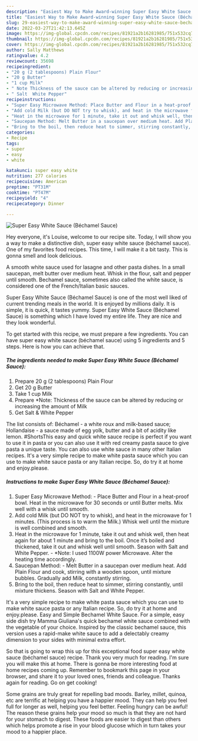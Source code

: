 ```yaml
---
description: "Easiest Way to Make Award-winning Super Easy White Sauce (Béchamel Sauce)"
title: "Easiest Way to Make Award-winning Super Easy White Sauce (Béchamel Sauce)"
slug: 29-easiest-way-to-make-award-winning-super-easy-white-sauce-bechamel-sauce
date: 2022-03-27T21:42:13.645Z
image: https://img-global.cpcdn.com/recipes/81921a2b16281985/751x532cq70/super-easy-white-sauce-bechamel-sauce-recipe-main-photo.jpg
thumbnail: https://img-global.cpcdn.com/recipes/81921a2b16281985/751x532cq70/super-easy-white-sauce-bechamel-sauce-recipe-main-photo.jpg
cover: https://img-global.cpcdn.com/recipes/81921a2b16281985/751x532cq70/super-easy-white-sauce-bechamel-sauce-recipe-main-photo.jpg
author: Sally Matthews
ratingvalue: 4.2
reviewcount: 35698
recipeingredient:
- "20 g (2 tablespoons) Plain Flour"
- "20 g Butter"
- "1 cup Milk"
- " Note Thickness of the sauce can be altered by reducing or increasing the amount of Milk"
- " Salt  White Pepper"
recipeinstructions:
- "Super Easy Microwave Method: Place Butter and Flour in a heat-proof bowl. Heat in the microwave for 30 seconds or until Butter melts. Mix well with a whisk until smooth."
- "Add cold Milk (but DO NOT try to whisk), and heat in the microwave for 1 minutes. (This process is to warm the Milk.) Whisk well until the mixture is well combined and smooth."
- "Heat in the microwave for 1 minute, take it out and whisk well, then heat again for about 1 minute and bring to the boil. Once it’s boiled and thickened, take it out and whisk well until smooth. Season with Salt and White Pepper. *Note: I used 1100W power Microwave. Alter the heating time accordingly."
- "Saucepan Method: Melt Butter in a saucepan over medium heat. Add Plain Flour and cook, stirring with a wooden spoon, until mixture bubbles. Gradually add Milk, constantly stirring."
- "Bring to the boil, then reduce heat to simmer, stirring constantly, until mixture thickens. Season with Salt and White Pepper."
categories:
- Recipe
tags:
- super
- easy
- white

katakunci: super easy white 
nutrition: 277 calories
recipecuisine: American
preptime: "PT31M"
cooktime: "PT47M"
recipeyield: "4"
recipecategory: Dinner

---
```



![Super Easy White Sauce (Béchamel Sauce)](https://img-global.cpcdn.com/recipes/81921a2b16281985/751x532cq70/super-easy-white-sauce-bechamel-sauce-recipe-main-photo.jpg)

Hey everyone, it's Louise, welcome to our recipe site. Today, I will show you a way to make a distinctive dish, super easy white sauce (béchamel sauce). One of my favorites food recipes. This time, I will make it a bit tasty. This is gonna smell and look delicious.

A smooth white sauce used for lasagne and other pasta dishes. In a small saucepan, melt butter over medium heat. Whisk in the flour, salt and pepper until smooth. Bechamel sauce, sometimes also called the white sauce, is considered one of the French/Italian basic sauces.

Super Easy White Sauce (Béchamel Sauce) is one of the most well liked of current trending meals in the world. It is enjoyed by millions daily. It is simple, it is quick, it tastes yummy. Super Easy White Sauce (Béchamel Sauce) is something which I have loved my entire life. They are nice and they look wonderful.


To get started with this recipe, we must prepare a few ingredients. You can have super easy white sauce (béchamel sauce) using 5 ingredients and 5 steps. Here is how you can achieve that.

<!--inarticleads1-->

##### The ingredients needed to make Super Easy White Sauce (Béchamel Sauce):

1. Prepare 20 g (2 tablespoons) Plain Flour
1. Get 20 g Butter
1. Take 1 cup Milk
1. Prepare  *Note: Thickness of the sauce can be altered by reducing or increasing the amount of Milk
1. Get  Salt &amp; White Pepper


The list consists of: Béchamel - a white roux and milk-based sauce; Hollandaise - a sauce made of egg yolk, butter and a bit of acidity like lemon. #ShortsThis easy and quick white sauce recipe is perfect if you want to use it in pasta or you can also use it with red creamy pasta sauce to give pasta a unique taste. You can also use white sauce in many other Italian recipes. It&#39;s a very simple recipe to make white pasta sauce which you can use to make white sauce pasta or any Italian recipe. So, do try it at home and enjoy.please. 

<!--inarticleads2-->

##### Instructions to make Super Easy White Sauce (Béchamel Sauce):

1. Super Easy Microwave Method: - Place Butter and Flour in a heat-proof bowl. Heat in the microwave for 30 seconds or until Butter melts. Mix well with a whisk until smooth.
1. Add cold Milk (but DO NOT try to whisk), and heat in the microwave for 1 minutes. (This process is to warm the Milk.) Whisk well until the mixture is well combined and smooth.
1. Heat in the microwave for 1 minute, take it out and whisk well, then heat again for about 1 minute and bring to the boil. Once it’s boiled and thickened, take it out and whisk well until smooth. Season with Salt and White Pepper. - *Note: I used 1100W power Microwave. Alter the heating time accordingly.
1. Saucepan Method: - Melt Butter in a saucepan over medium heat. Add Plain Flour and cook, stirring with a wooden spoon, until mixture bubbles. Gradually add Milk, constantly stirring.
1. Bring to the boil, then reduce heat to simmer, stirring constantly, until mixture thickens. Season with Salt and White Pepper.


It&#39;s a very simple recipe to make white pasta sauce which you can use to make white sauce pasta or any Italian recipe. So, do try it at home and enjoy.please. Easy and Simple Bechamel White Sauce. For a simple, easy side dish try Mamma Giuliana&#39;s quick bechamel white sauce combined with the vegetable of your choice. Inspired by the classic bechamel sauce, this version uses a rapid-make white sauce to add a delectably creamy dimension to your sides with minimal extra effort. 

So that is going to wrap this up for this exceptional food super easy white sauce (béchamel sauce) recipe. Thank you very much for reading. I'm sure you will make this at home. There is gonna be more interesting food at home recipes coming up. Remember to bookmark this page in your browser, and share it to your loved ones, friends and colleague. Thanks again for reading. Go on get cooking!

Some grains are truly great for repelling bad moods. Barley, millet, quinoa, etc are terrific at helping you have a happier mood. They can help you feel full for longer as well, helping you feel better. Feeling hungry can be awful! The reason these grains help your mood so much is that they are not hard for your stomach to digest. These foods are easier to digest than others which helps promote a rise in your blood glucose which in turn takes your mood to a happier place.
